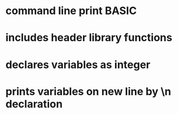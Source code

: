 # command line print BASIC
# includes header library functions

# declares variables as integer

# prints variables on new line by \n declaration
